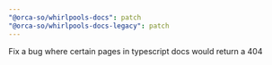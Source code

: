 ```yaml
---
"@orca-so/whirlpools-docs": patch
"@orca-so/whirlpools-docs-legacy": patch
---
```


Fix a bug where certain pages in typescript docs would return a 404
